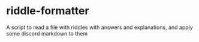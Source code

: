 # riddle-formatter
A script to read a file with riddles with answers and explanations, and apply some discord markdown to them
